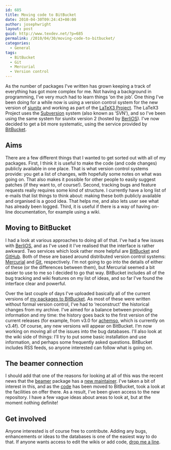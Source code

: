 ```yaml
---
id: 685
title: Moving code to BitBucket
date: 2010-04-30T09:24:43+00:00
author: josephwright
layout: post
guid: http://www.texdev.net/?p=685
permalink: /2010/04/30/moving-code-to-bitbucket/
categories:
  - General
tags:
  - BitBucket
  - Git
  - Mercurial
  - Version control
---
```

As the number of packages I've written has grown keeping a track of everything has got more complex for me. Not having a background in programming, I've very much had to learn things ‘on the job’. One thing I've been doing for a while now is using a version control system for the new version of <a title="A comprehensive (SI) units package" href="http://tug.ctan.org/pkg/siunitx">siunitx</a> and working as part of the <a title="The LaTeX3 Project" href="http://www.latex-project.org/latex3.html">LaTeX3 Project</a>. The LaTeX3 Project uses the <a title="Apache Subversion" href="http://subversion.apache.org/">Subversion</a> system (also known as ‘SVN’), and so I've been using the same system for siunitx version 2 (hosted by <a title="BerliOS" href="http://www.berlios.de/">BerliOS</a>). I've now decided to get a bit more systematic, using the service provided by <a title="BitBucket" href="http://bitbucket.org/">BitBucket</a>.
<h2>Aims</h2>
There are a few different things that I wanted to get sorted out with all of my packages. First, I think it is useful to make the code (and code changes) publicly available in one place. That is what version control systems provide: you get a list of changes, with hopefully some notes on what was going on.  That also makes it possible for other people to easily suggest patches (if they want to, of course!). Second, tracking bugs and feature requests really requires some kind of structure. I currently have a long list of e-mails that list things to think about: making these both publicly available and organised is a good idea. That helps me, and also lets user see what has already been logged. Third, it is useful if there is a way of having on-line documentation, for example using a wiki.
<h2>Moving to BitBucket</h2>
I had a look at various approaches to doing all of that. I've had a few issues with <a title="BerliOS" href="http://www.berlios.de/">BerliOS</a>, and as I've used it I've realised that the interface is rather awkward. Two services which look rather more helpful are <a title="BitBucket" href="http://bitbucket.org/">BitBucket</a> and <a title="GitHub" href="http://github.com/">GitHub</a>. Both of these are based around distributed version control systems: <a title="Mercurial" href="http://mercurial.selenic.com/">Mercurial</a> and <a title="Git - Fast Version Control System" href="http://git-scm.com/">Git</a>, respectively. I'm not going to go into the details of either of these (or the differences between them), but Mercurial seemed a bit easier to use to me so I decided to go that way. BitBucket includes all of the bug tracking and wiki features on my list of ideas, and so far I've found the interface clear and powerful.

Over the last couple of days I've uploaded basically all of the current versions of <a href="http://bitbucket.org/josephwright/">my packages to BitBucket</a>. As most of these were written without formal version control, I've had to ‘reconstruct’ the historical changes from my archive. I've aimed for a balance between providing information and my time: the history goes back to the first version of the current releases (for example, from v3.0 for <a title="Support for American Chemical Society journal submissions" href="http://tug.ctan.org/pkg/achemso">achemso</a>, which is currently on v3.4f). Of course, any new versions will appear on BitBucket. I'm now working on moving all of the issues into the bug databases. I'll also look at the wiki side of things: I'll try to put some basic installation and use information, and perhaps some frequently asked questions. BitBucket includes RSS feeds, so anyone interested can follow what is going on.
<h2>The beamer connection</h2>
I should add that one of the reasons for looking at all of this was the recent news that the <a title="A LaTeX class for producing presentations and slides" href="http://tug.ctan.org/pkg/beamer">beamer</a> package has a <a href="http://permalink.gmane.org/gmane.comp.tex.latex.beamer.general/2286">new maintainer</a>. I've taken a bit of interest in this, and as the <a href="http://bitbucket.org/rivanvx/beamer/wiki/Home">code</a> has been moved to BitBucket, took a look at the facilities on offer there. As a result, I've been given access to the new repository. I have a few vague ideas about areas to look at, but at the moment nothing definite!
<h2>Get involved</h2>
Anyone interested is of course free to contribute. Adding any bugs,  enhancements or ideas to the databases is one of the easiest way to do  that. If anyone wants access to edit the wikis or add code, <a href="mailto:joseph.wright@morningstar2.co.uk">drop me a line</a>.